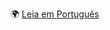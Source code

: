 🌍 [Leia em Português](README.pt-BR.md)


# <Title>

<description>

## Technologies Used

- `<Technology>` - <description>
- `<Technology>` - <description>
- `<Technology>` - <description>
- `<Technology>` - <description>

## Features

- <Feature1>
- <Feature2>
- <Feature3>
- <Feature4>

## Steps to install and run

1. Clone the Repository:

```bash
git clone https://github.com/felipeclarindo/<projectname>.git
```

2. Enter directory:

```bash
cd <projectname>
```

3. Create `Virtual Environment`:

```bash
python -m venv .venv
```

4. Enable `Virtual Environment` by running the `.bat` file in `.venv/Scripts/activate.bat`.

5. Install dependencies :

```bash			
pip install - r requirements.txt
```

## Contribution

Contributions are welcome! If you have suggestions for improvements, feel free to open an issue or submit a pull request.

## Author

**Felipe Clarindo**

- [LinkedIn](https://www.linkedin.com/in/felipeclarindo)
- [Instagram](https://www.instagram.com/lipethecoder)
- [GitHub](https://github.com/felipeclarindo)

## License

This project is licensed under the [GNU Affero License](https://www.gnu.org/licenses/agpl-3.0.html).